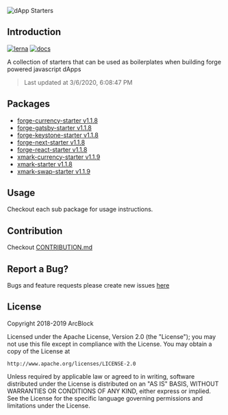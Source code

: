 ![dApp Starters](https://www.arcblock.io/.netlify/functions/badge/?text=dApp%20Starters)

## Introduction

[![lerna](https://img.shields.io/badge/maintained%20with-lerna-cc00ff.svg)](https://lernajs.io/)
[![docs](https://img.shields.io/badge/powered%20by-arcblock-green.svg)](https://docs.arcblock.io)

A collection of starters that can be used as boilerplates when building forge powered javascript dApps

> Last updated at 3/6/2020, 6:08:47 PM

## Packages


- [forge-currency-starter v1.1.8](./packages/forge-currency-starter)
- [forge-gatsby-starter v1.1.8](./packages/forge-gatsby-starter)
- [forge-keystone-starter v1.1.8](./packages/forge-keystone-starter)
- [forge-next-starter v1.1.8](./packages/forge-next-starter)
- [forge-react-starter v1.1.8](./packages/forge-react-starter)
- [xmark-currency-starter v1.1.9](./packages/xmark-currency-starter)
- [xmark-starter v1.1.8](./packages/xmark-starter)
- [xmark-swap-starter v1.1.9](./packages/xmark-swap-starter)

## Usage

Checkout each sub package for usage instructions.

## Contribution

Checkout [CONTRIBUTION.md](./CONTRIBUTION.md)

## Report a Bug?

Bugs and feature requests please create new issues [here](https://github.com/ArcBlock/forge-dapp-starters/issues)

## License

Copyright 2018-2019 ArcBlock

Licensed under the Apache License, Version 2.0 (the "License");
you may not use this file except in compliance with the License.
You may obtain a copy of the License at

    http://www.apache.org/licenses/LICENSE-2.0

Unless required by applicable law or agreed to in writing, software
distributed under the License is distributed on an "AS IS" BASIS,
WITHOUT WARRANTIES OR CONDITIONS OF ANY KIND, either express or implied.
See the License for the specific language governing permissions and
limitations under the License.
